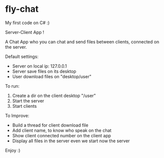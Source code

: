 # fly-chat

My first code on C# :)

Server-Client App !

A Chat App who you can chat and send files between clients, connected on the server.


Default settings:
- Server on local ip: 127.0.0.1
- Server save files on its desktop
- User download files on "desktop/user" 


To run:
1. Create a dir on the client desktop "/user"
2. Start the server
3. Start clients



To Improve:
- Build a thread for client download file
- Add client name, to know who speak on the chat
- Show client connected number on the client app
- Display all files in the server even we start now the server


Enjoy :)
